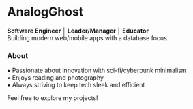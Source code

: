 # AnalogGhost

**Software Engineer │ Leader/Manager │ Educator**  
Building modern web/mobile apps with a database focus.

### About
• Passionate about innovation with sci-fi/cyberpunk minimalism  
• Enjoys reading and photography  
• Always striving to keep tech sleek and efficient

Feel free to explore my projects!
